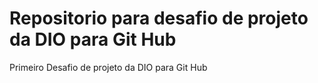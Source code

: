 # Repositorio para desafio de projeto da DIO para Git Hub
Primeiro Desafio de projeto da DIO para Git Hub
